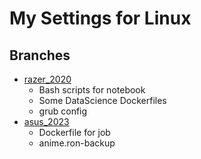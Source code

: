 # My Settings for Linux

## Branches
- [razer_2020](https://github.com/edonssfall/Linux/tree/razer_2020)
  - Bash scripts for notebook 
  - Some DataScience Dockerfiles
  - grub config
- [asus_2023](https://github.com/edonssfall/Linux/tree/asus_2023)
  - Dockerfile for job
  - anime.ron-backup